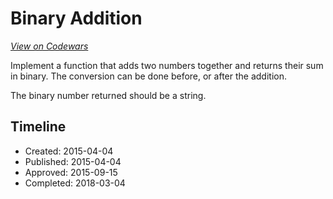 # Binary Addition
[*View on Codewars*](https://www.codewars.com/kata/binary-addition)

Implement a function that adds two numbers together and returns their sum in binary. The conversion can be done before, or after the addition.

The binary number returned should be a string.


## Timeline
- Created: 2015-04-04
- Published: 2015-04-04
- Approved: 2015-09-15
- Completed: 2018-03-04